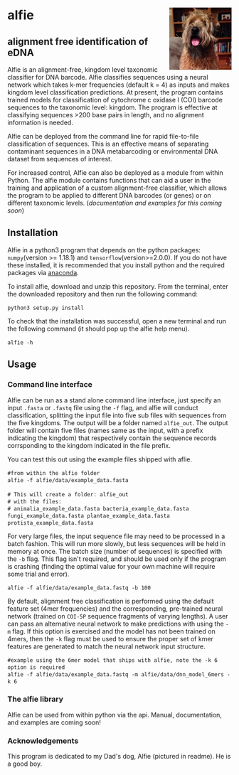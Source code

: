 # alfie <img src="alfie/data/alfie.jpeg" height="140" align="right" alt="Alfie"/>
## alignment free identification of eDNA

Alfie is an alignment-free, kingdom level taxonomic classifier for DNA barcode. Alfie classifies sequences using a neural network which takes k-mer frequencies (default k = 4) as inputs and makes kingdom level classification predictions. At present, the program contains trained models for classification of cytochrome c oxidase I (COI) barcode sequences to the taxonomic level: kingdom. The program is effective at classifying sequences >200 base pairs in length, and no alignment information is needed. 

Alfie can be deployed from the command line for rapid file-to-file classification of sequences. This is an effective means of separating contaminant sequences in a DNA metabarcoding or environmental DNA dataset from sequences of interest. 

For increased control, Alfie can also be deployed as a module from within Python. The alfie module contains functions that can aid a user in the training and application of a custom alignment-free classifier, which allows the program to be applied to different DNA barcodes (or genes) or on different taxonomic levels. (*documentation and examples for this coming soon*)

## Installation

Alfie in a python3 program that depends on the python packages: `numpy`(version >= 1.18.1) and `tensorflow`(version>=2.0.0). If you do not have these installed, it is recommended that you install python and the required packages via [anaconda](https://www.anaconda.com/distribution/).

To install alfie, download and unzip this repository. From the terminal, enter the downloaded repository and then run the following command:
```
python3 setup.py install
```
To check that the installation was successful, open a new terminal and run the following command (it should pop up the alfie help menu).
```
alfie -h
```


## Usage 
### Command line interface
Alfie can be run as a stand alone command line interface, just specify an input `.fasta` or `.fastq` file using the `-f` flag, and alfie will conduct classification, splitting the input file into five sub files with sequences from the five kingdoms. The output will be a folder named `alfie_out`. The output folder will contain five files (names same as the input, with a prefix indicating the kingdom) that respectively contain the sequence records corrsponding to the kingdom indicated in the file prefix.

You can test this out using the example files shipped with aflie.
```
#from within the alfie folder
alfie -f alfie/data/example_data.fasta

# This will create a folder: alfie_out
# with the files: 
# animalia_example_data.fasta bacteria_example_data.fasta fungi_example_data.fasta plantae_example_data.fasta protista_example_data.fasta

```

For very large files, the input sequence file may need to be processed in a batch fashion. This will run more slowly, but less sequences will be held in memory at once. The batch size (number of sequences) is specified with the `-b` flag. This flag isn't required, and should be used only if the program is crashing (finding the optimal value for your own machine will require some trial and error).
```
alfie -f alfie/data/example_data.fastq -b 100
```

By default, alignment free classification is performed using the default feature set (4mer frequencies) and the corresponding, pre-trained neural network (trained on `COI-5P` sequence fragments of varying lengths). A user can pass an alternative neural network to make predictions with using the `-m` flag. If this option is exercised and the model has not been trained on 4mers, then the `-k` flag must be used to ensure the proper set of kmer features are generated to match the neural network input structure.

```
#example using the 6mer model that ships with alfie, note the -k 6 option is required
alfie -f alfie/data/example_data.fastq -m alfie/data/dnn_model_6mers -k 6
```

### The alfie library
Alfie can be used from within python via the api. Manual, documentation, and examples are coming soon!




### Acknowledgements

This program is dedicated to my Dad's dog, Alfie (pictured in readme). He is a good boy.

